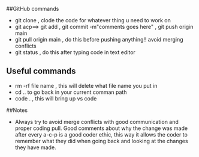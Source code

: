 ##GitHub commands  

 - git clone , clode the code for whatever thing u need to work on  
 - git acp==> git add , git commit -m"comments goes here" , git push origin main  
 - git pull origin main , do this before pushing anything!! avoid merging conflicts  
 - git status , do this after typing code in text editor
 
 ## Useful commands
 - rm -rf file name , this will delete what file name you put in  
 - cd .. to go back in your current comman path  
 - code .  , this will bring up vs code
 
 ##Notes 
 - Always try to avoid merge conflicts with good communication and proper coding pull. Good comments about why the change was made after every a-c-p is a good coder ethic, this way it allows the coder to remember what they did when going back and looking at the changes they have made.
